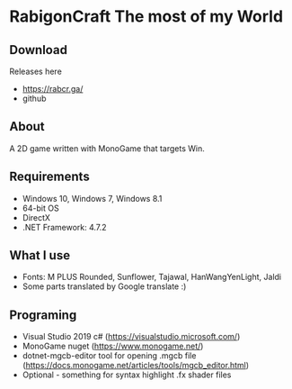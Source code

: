 # RabigonCraft The most of my World
## Download
Releases here 
- https://rabcr.ga/
- github

## About
A 2D game written with MonoGame that targets Win.

## Requirements
- Windows 10, Windows 7, Windows 8.1
- 64-bit OS
- DirectX
- .NET Framework: 4.7.2

## What I use
- Fonts: M PLUS Rounded, Sunflower, Tajawal, HanWangYenLight, Jaldi
- Some parts translated by Google translate :)

## Programing
- Visual Studio 2019 c# (https://visualstudio.microsoft.com/)
- MonoGame nuget (https://www.monogame.net/)
- dotnet-mgcb-editor tool for opening .mgcb file (https://docs.monogame.net/articles/tools/mgcb_editor.html)
- Optional - something for syntax highlight .fx shader files

